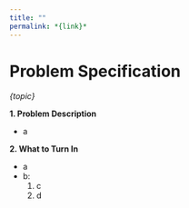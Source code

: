 ```yaml
---
title: ""
permalink: *{link}*
---
```


# Problem Specification
*{topic}*
<br/>

__1. Problem Description__

- a

__2. What to Turn In__

- a
- b:
    1. c
    2. d

